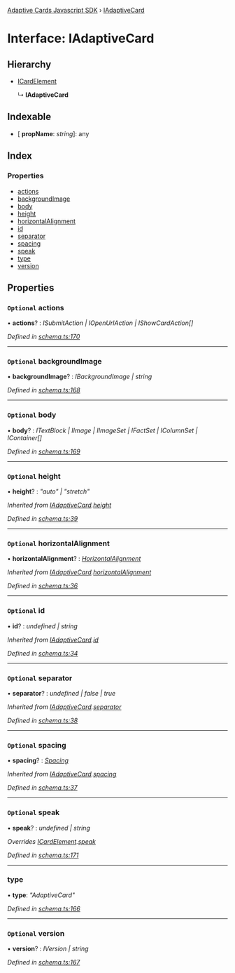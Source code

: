 [Adaptive Cards Javascript SDK](../README.md) › [IAdaptiveCard](iadaptivecard.md)

# Interface: IAdaptiveCard

## Hierarchy

* [ICardElement](icardelement.md)

  ↳ **IAdaptiveCard**

## Indexable

* \[ **propName**: *string*\]: any

## Index

### Properties

* [actions](iadaptivecard.md#optional-actions)
* [backgroundImage](iadaptivecard.md#optional-backgroundimage)
* [body](iadaptivecard.md#optional-body)
* [height](iadaptivecard.md#optional-height)
* [horizontalAlignment](iadaptivecard.md#optional-horizontalalignment)
* [id](iadaptivecard.md#optional-id)
* [separator](iadaptivecard.md#optional-separator)
* [spacing](iadaptivecard.md#optional-spacing)
* [speak](iadaptivecard.md#optional-speak)
* [type](iadaptivecard.md#type)
* [version](iadaptivecard.md#optional-version)

## Properties

### `Optional` actions

• **actions**? : *ISubmitAction | IOpenUrlAction | IShowCardAction[]*

*Defined in [schema.ts:170](https://github.com/microsoft/AdaptiveCards/blob/899191664/source/nodejs/adaptivecards/src/schema.ts#L170)*

___

### `Optional` backgroundImage

• **backgroundImage**? : *IBackgroundImage | string*

*Defined in [schema.ts:168](https://github.com/microsoft/AdaptiveCards/blob/899191664/source/nodejs/adaptivecards/src/schema.ts#L168)*

___

### `Optional` body

• **body**? : *ITextBlock | IImage | IImageSet | IFactSet | IColumnSet | IContainer[]*

*Defined in [schema.ts:169](https://github.com/microsoft/AdaptiveCards/blob/899191664/source/nodejs/adaptivecards/src/schema.ts#L169)*

___

### `Optional` height

• **height**? : *"auto" | "stretch"*

*Inherited from [IAdaptiveCard](iadaptivecard.md).[height](iadaptivecard.md#optional-height)*

*Defined in [schema.ts:39](https://github.com/microsoft/AdaptiveCards/blob/899191664/source/nodejs/adaptivecards/src/schema.ts#L39)*

___

### `Optional` horizontalAlignment

• **horizontalAlignment**? : *[HorizontalAlignment](../enums/horizontalalignment.md)*

*Inherited from [IAdaptiveCard](iadaptivecard.md).[horizontalAlignment](iadaptivecard.md#optional-horizontalalignment)*

*Defined in [schema.ts:36](https://github.com/microsoft/AdaptiveCards/blob/899191664/source/nodejs/adaptivecards/src/schema.ts#L36)*

___

### `Optional` id

• **id**? : *undefined | string*

*Inherited from [IAdaptiveCard](iadaptivecard.md).[id](iadaptivecard.md#optional-id)*

*Defined in [schema.ts:34](https://github.com/microsoft/AdaptiveCards/blob/899191664/source/nodejs/adaptivecards/src/schema.ts#L34)*

___

### `Optional` separator

• **separator**? : *undefined | false | true*

*Inherited from [IAdaptiveCard](iadaptivecard.md).[separator](iadaptivecard.md#optional-separator)*

*Defined in [schema.ts:38](https://github.com/microsoft/AdaptiveCards/blob/899191664/source/nodejs/adaptivecards/src/schema.ts#L38)*

___

### `Optional` spacing

• **spacing**? : *[Spacing](../enums/spacing.md)*

*Inherited from [IAdaptiveCard](iadaptivecard.md).[spacing](iadaptivecard.md#optional-spacing)*

*Defined in [schema.ts:37](https://github.com/microsoft/AdaptiveCards/blob/899191664/source/nodejs/adaptivecards/src/schema.ts#L37)*

___

### `Optional` speak

• **speak**? : *undefined | string*

*Overrides [ICardElement](icardelement.md).[speak](icardelement.md#optional-speak)*

*Defined in [schema.ts:171](https://github.com/microsoft/AdaptiveCards/blob/899191664/source/nodejs/adaptivecards/src/schema.ts#L171)*

___

###  type

• **type**: *"AdaptiveCard"*

*Defined in [schema.ts:166](https://github.com/microsoft/AdaptiveCards/blob/899191664/source/nodejs/adaptivecards/src/schema.ts#L166)*

___

### `Optional` version

• **version**? : *IVersion | string*

*Defined in [schema.ts:167](https://github.com/microsoft/AdaptiveCards/blob/899191664/source/nodejs/adaptivecards/src/schema.ts#L167)*

